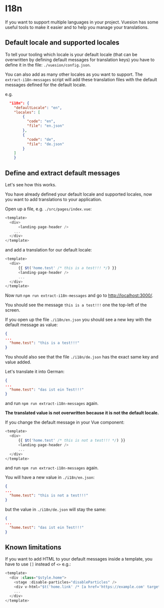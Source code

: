 # I18n

If you want to support multiple languages in your project. 
Vuesion has some useful tools to make it easier and to help you manage your translations.

## Default locale and supported locales

To tell your tooling which locale is your default locale (that can be overwritten by
defining default messages for translation keys) you have to define it in the file: `./vuesion/config.json`.

You can also add as many other locales as you want to support.
The `extract-i18n-messages` script will add these translation files with the default messages defined for the default locale.

e.g.

```json
  "i18n": {
    "defaultLocale": "en",
    "locales": [
        {
          "code": "en",
          "file": "en.json"
        },
        {
          "code": "de",
          "file": "de.json"
        }
    ]
    }
```

## Define and extract default messages

Let's see how this works.

You have already defined your default locale and supported locales,
now you want to add translations to your application.

Open up a file, e.g. `./src/pages/index.vue`:

```js
<template>
  <div>
      <landing-page-header />
    ...
  </div>
</template>
```

and add a translation for our default locale:

```js
<template>
  <div>
      {{ $t('home.test' /* this is a test!!! */) }}
      <landing-page-header />
      ...
  </div>
</template>
```

Now run `npm run extract-i18n-messages` and go to [http://localhost:3000/](http://localhost:3000/).

You should see the message `this is a test!!!` one the top-left of the screen.

If you open up the file `./i18n/en.json` you should see a new key with the default message as value:

```json
{
...
  "home.test": "this is a test!!!"
}
```

You should also see that the file `./i18n/de.json` has the exact same key and value added.

Let's translate it into German:

```json
{
...
  "home.test": "das ist ein Test!!!"
}
```

and run `npm run extract-i18n-messages` again.

**The translated value is not overwritten because it is not the default locale.**

If you change the default message in your Vue component:

```js
<template>
  <div>
      {{ $t('home.test' /* this is not a test!!! */) }}
      <landing-page-header />
      ...
  </div>
</template>
```

and run `npm run extract-i18n-messages` again.

You will have a new value in `./i18n/en.json`:

```json
{
...
  "home.test": "this is not a test!!!"
}
```

but the value in `./i18n/de.json` will stay the same:

```json
{
...
  "home.test": "das ist ein Test!!!"
}
```

## Known limitations

If you want to add HTML to your default messages inside a template, you have to use `[]` instead of `<>` e.g.:

```js
<template>
  <div :class="$style.home">
    <stage :disable-particles="disableParticles" />
    <div v-html="$t('home.link' /* [a href='https://example.com' target='_blank']this is a link[/a] */)" />
    ...
  </div>
</template>
```
